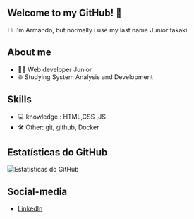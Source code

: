 ## Welcome to my GitHub! 👋

Hi i'm Armando, but normally i use my last name Junior takaki

## About me

- 👨‍💻 Web developer Junior
- 🌐 Studying System Analysis and Development
  
## Skills

- 💻 knowledge : HTML,CSS ,JS
- 🛠️ Other: git, github, Docker

## Estatísticas do GitHub

![Estatísticas do GitHub](https://github-readme-stats.vercel.app/api?username=seu-username&show_icons=true&hide_border=true&theme=dark)


## Social-media 

- [LinkedIn](https://www.linkedin.com/in/junior-takaki/)



